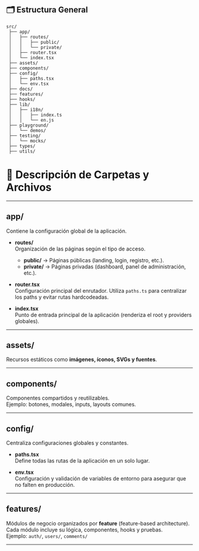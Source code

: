 ## 🗂️ Estructura General

```plaintext
src/
 ├── app/
 │   ├── routes/
 │   │   ├── public/
 │   │   └── private/
 │   ├── router.tsx
 │   └── index.tsx
 ├── assets/
 ├── components/
 ├── config/
 │   ├── paths.tsx
 │   └── env.tsx
 ├── docs/
 ├── features/
 ├── hooks/
 ├── lib/
 │   ├── i18n/
 │   │   ├── index.ts
 │   │   └── en.js
 ├── playground/
 │   └── demos/
 ├── testing/
 │   └── mocks/
 ├── types/
 ├── utils/
```

# 📁 Descripción de Carpetas y Archivos

---

## **app/**

Contiene la configuración global de la aplicación.

- **routes/**  
  Organización de las páginas según el tipo de acceso.
    - **public/** → Páginas públicas (landing, login, registro, etc.).
    - **private/** → Páginas privadas (dashboard, panel de administración, etc.).

- **router.tsx**  
  Configuración principal del enrutador. Utiliza `paths.ts` para centralizar los paths y evitar rutas hardcodeadas.

- **index.tsx**  
  Punto de entrada principal de la aplicación (renderiza el root y providers globales).

---

## **assets/**

Recursos estáticos como **imágenes, íconos, SVGs y fuentes**.

---

## **components/**

Componentes compartidos y reutilizables.  
Ejemplo: botones, modales, inputs, layouts comunes.

---

## **config/**

Centraliza configuraciones globales y constantes.

- **paths.tsx**  
  Define todas las rutas de la aplicación en un solo lugar.

- **env.tsx**  
  Configuración y validación de variables de entorno para asegurar que no falten en producción.

---

## **features/**

Módulos de negocio organizados por **feature** (feature-based architecture).  
Cada módulo incluye su lógica, componentes, hooks y pruebas.  
Ejemplo: `auth/`, `users/`, `comments/`

---
